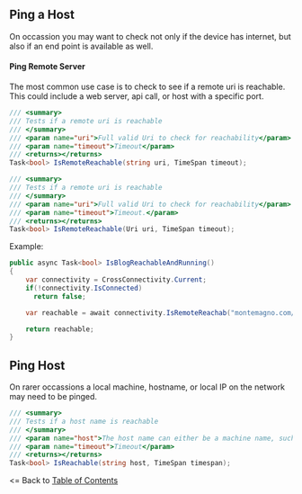 ## Ping a Host

On occassion you may want to check not only if the device has internet, but also if an end point is available as well.


#### Ping Remote Server
The most common use case is to check to see if a remote uri is reachable. This could include a web server, api call, or host with a specific port.

```csharp
/// <summary>
/// Tests if a remote uri is reachable
/// </summary>
/// <param name="uri">Full valid Uri to check for reachability</param>
/// <param name="timeout">Timeout</param>
/// <returns></returns>
Task<bool> IsRemoteReachable(string uri, TimeSpan timeout);

/// <summary>
/// Tests if a remote uri is reachable
/// </summary>
/// <param name="uri">Full valid Uri to check for reachability</param>
/// <param name="timeout">Timeout.</param>
/// <returns></returns>
Task<bool> IsRemoteReachable(Uri uri, TimeSpan timeout);
```

Example:
```csharp
public async Task<bool> IsBlogReachableAndRunning()
{
    var connectivity = CrossConnectivity.Current;
    if(!connectivity.IsConnected)
      return false;

    var reachable = await connectivity.IsRemoteReachab("montemagno.com/monkeys.json", TimeSpan.FromSecond(5));

    return reachable;
}

```

## Ping Host
On rarer occassions a local machine, hostname, or local IP on the network may need to be pinged.

```csharp
/// <summary>
/// Tests if a host name is reachable
/// </summary>
/// <param name="host">The host name can either be a machine name, such as "java.sun.com", or a textual representation of its IP address (127.0.0.1)</param>
/// <param name="timeout">Timeout</param>
/// <returns></returns>
Task<bool> IsReachable(string host, TimeSpan timespan);
```

<= Back to [Table of Contents](README.md)